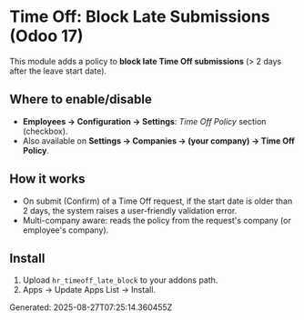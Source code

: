 # Time Off: Block Late Submissions (Odoo 17)

This module adds a policy to **block late Time Off submissions** (> 2 days after the leave start date).

## Where to enable/disable
- **Employees → Configuration → Settings**: *Time Off Policy* section (checkbox).
- Also available on **Settings → Companies → (your company) → Time Off Policy**.

## How it works
- On submit (Confirm) of a Time Off request, if the start date is older than 2 days, the system raises a user-friendly validation error.
- Multi-company aware: reads the policy from the request's company (or employee's company).

## Install
1. Upload `hr_timeoff_late_block` to your addons path.
2. Apps → Update Apps List → Install.

Generated: 2025-08-27T07:25:14.360455Z